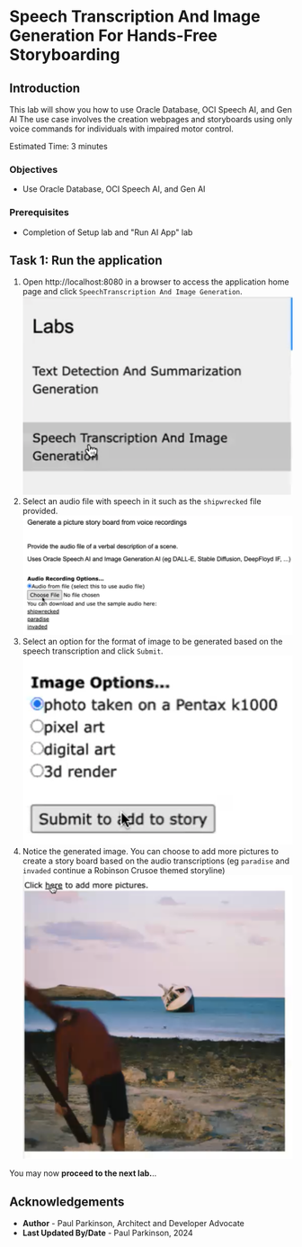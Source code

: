 # Speech Transcription And Image Generation For Hands-Free Storyboarding

## Introduction

This lab will show you how to use Oracle Database, OCI Speech AI, and Gen AI
The use case involves the creation webpages and storyboards using only voice commands for individuals with impaired motor control.

Estimated Time:  3 minutes


### Objectives

-   Use Oracle Database, OCI Speech AI, and Gen AI

### Prerequisites

- Completion of Setup lab and "Run AI App" lab

## Task 1: Run the application

   1. Open http://localhost:8080 in a browser to access the application home page and click `SpeechTranscription And Image Generation`.
   ![select speech transcription](images/speech_imagegen1.png " ")
   2. Select an audio file with speech in it such as the `shipwrecked` file provided.
   ![select an audio file](images/speech_imagegen2.png " ")
   3. Select an option for the format of image to be generated based on the speech transcription and click `Submit`.
   ![select format option](images/speech_imagegen3.png " ")
   4. Notice the generated image. You can choose to add more pictures to create a story board based on the audio transcriptions (eg `paradise` and `invaded` continue a Robinson Crusoe themed storyline)
   ![notice generated image](images/speech_imagegen4.png " ")

You may now **proceed to the next lab.**..

## Acknowledgements

* **Author** - Paul Parkinson, Architect and Developer Advocate
* **Last Updated By/Date** - Paul Parkinson, 2024
